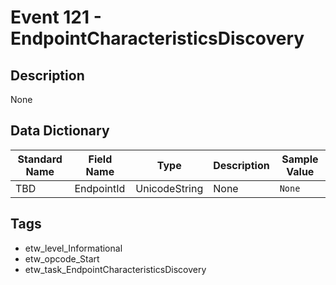 # Event 121 - EndpointCharacteristicsDiscovery

## Description
None

## Data Dictionary
|Standard Name|Field Name|Type|Description|Sample Value|
|---|---|---|---|---|
|TBD|EndpointId|UnicodeString|None|`None`|

## Tags
* etw_level_Informational
* etw_opcode_Start
* etw_task_EndpointCharacteristicsDiscovery